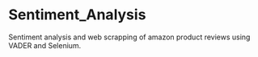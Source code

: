 # Sentiment_Analysis
Sentiment analysis and web scrapping of amazon product reviews using VADER and Selenium.
